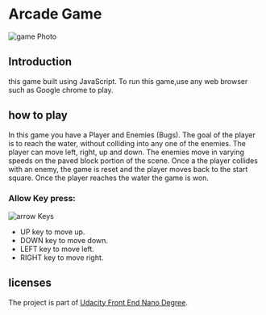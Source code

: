 # Arcade Game

![game Photo](https://d17h27t6h515a5.cloudfront.net/topher/2017/June/5931c951_frogger/frogger.png)

## Introduction

this game built using JavaScript. To run this game,use any web browser such as Google chrome to play.

## how to play

In this game you have a Player and Enemies (Bugs). The goal of the player is to reach the water, without colliding into any one of the enemies. The player can move left, right, up and down. The enemies move in varying speeds on the paved block portion of the scene. Once a the player collides with an enemy, the game is reset and the player moves back to the start square. Once the player reaches the water the game is won.

### Allow Key press:

![arrow Keys](https://raw.githubusercontent.com/ramimalzahrani/frontend-nanodegree-arcade-game-master/master/images/arrowKeys.png)

- UP key to move up.
- DOWN key to move down.
- LEFT key to move left.
- RIGHT key to move right.

## licenses

The project is part of [Udacity Front End Nano Degree](https://sa.udacity.com/course/front-end-web-developer-nanodegree--nd001).
